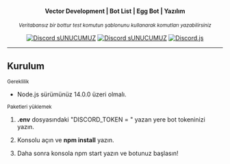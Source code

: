 <div align="center">

  <h4> Vector Development | Bot List | Egg Bot | Yazılım </h4>

  <i><small>Veritabansız bir bottur test komutun şablonunu kullanarak komutları yazabilirsiniz </small></i>

  [![Discord sUNUCUMUZ](https://img.shields.io/badge/Discord-Sunucumuz-7354F6?style=flat-square)](https://eggbot.xyz/discord)
  [![Discord sUNUCUMUZ](https://img.shields.io/badge/EggBot-YönetimPaneli-7354F6?style=flat-square)](https://eggbot.xyz)
  [![Discord.js](https://img.shields.io/badge/Discord.js-V.12-7354F6?style=flat-square)](https://www.npmjs.com/package/discord.js)

</div>

* * *

## Kurulum

<small>Gereklilik</small>
- Node.js sürümünüz 14.0.0 üzeri olmalı.


<small> Paketleri yüklemek </small>

1.  <strong>.env</strong> dosyasındaki "DISCORD_TOKEN = " yazan yere bot tokeninizi yazın.

2. Konsolu açın ve <strong>npm install</strong> yazın.

3.  Daha sonra konsola npm start yazın ve botunuz başlasın!
